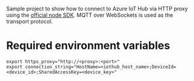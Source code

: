 Sample project to show how to connect to Azure IoT Hub via HTTP proxy using the [official node SDK](https://github.com/Azure/azure-iot-sdk-node). MQTT over WebSockets is used as the transport protocol.

# Required environment variables

```
export https_proxy="http://<proxy>:<port>"
export connection_string="HostName=<iothub_host_name>;DeviceId=<device_id>;SharedAccessKey=<device_key>"
```
